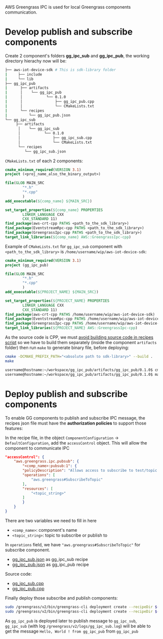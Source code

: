 AWS Greengrass IPC is used for local Greengrass components communication.

# Develop publish and subscribe components

Create 2 component's folders **gg_ipc_sub** and **gg_ipc_pub**, the working directory hierachy now will be:

```sh
├── aws-iot-device-sdk # This is sdk-library folder
|     ├── include
|     └── lib
├── gg_ipc_pub
|      ├── artifacts
|      │    └── gg_ipc_pub
|      │           └── 0.1.0
|      │               ├── gg_ipc_pub.cpp
|      │               └── CMakeLists.txt
|      └── recipes
|          └── gg_ipc_pub.json
└── gg_ipc_sub
     ├── artifacts
      │    └── gg_ipc_sub
      │           └── 0.1.0
      │               ├── gg_ipc_sub.cpp
      │               └── CMakeLists.txt
      └── recipes
         └── gg_ipc_sub.json
```

``CMakeLists.txt`` of each 2 components:
```cmake
cmake_minimum_required(VERSION 3.1)
project (<proj_name_also_the_binary_output>)

file(GLOB MAIN_SRC
        "*.h"
        "*.cpp"
        )
add_executable(${comp_name} ${MAIN_SRC})

set_target_properties(${comp_name} PROPERTIES
        LINKER_LANGUAGE CXX
        CXX_STANDARD 11)
find_package(aws-crt-cpp PATHS <path_to_the_sdk_library>)
find_package(EventstreamRpc-cpp PATHS <path_to_the_sdk_library>)
find_package(GreengrassIpc-cpp PATHS <path_to_the_sdk_library>)
target_link_libraries(${comp_name} AWS::GreengrassIpc-cpp)
```
Example of ``CMakeLists.txt`` for ``gg_ipc_sub`` component with ``<path_to_the_sdk_library>`` is ``/home/username/wip/aws-iot-device-sdk``:

```cmake
cmake_minimum_required(VERSION 3.1)
project (gg_ipc_pub)

file(GLOB MAIN_SRC
        "*.h"
        "*.cpp"
        )
add_executable(${PROJECT_NAME} ${MAIN_SRC})

set_target_properties(${PROJECT_NAME} PROPERTIES
        LINKER_LANGUAGE CXX
        CXX_STANDARD 11)
find_package(aws-crt-cpp PATHS /home/username/wip/aws-iot-device-sdk)
find_package(EventstreamRpc-cpp PATHS /home/username/wip/aws-iot-device-sdk)
find_package(GreengrassIpc-cpp PATHS /home/username/wip/aws-iot-device-sdk)
target_link_libraries(${PROJECT_NAME} AWS::GreengrassIpc-cpp)
```
As the source code is CPP, we must [avoid building source code in recipes script](https://github.com/TranPhucVinh/Linux-Shell/blob/master/Platforms%20interaction/AWS/Greengrass/C%20source%20code%20component.md#avoid-building-source-code-in-recipes-script) so we have to build them separately (inside the component ``artifacts`` folder) then run ``make`` to generate binary file, before deploying:

```sh
cmake -DCMAKE_PREFIX_PATH="<absolute path to sdk-library>" --build .
make
```
```sh
username@hostname:~/workspace/gg_ipc_pub/artifacts/gg_ipc_pub/0.1.0$ cmake -DCMAKE_PREFIX_PATH="/home/username/wip/aws-iot-device-sdk" --build .
username@hostname:~/workspace/gg_ipc_pub/artifacts/gg_ipc_pub/0.1.0$ make
```
# Deploy publish and subscribe components

To enable GG components to publish and subscribe IPC message, the recipes json file must have the **authorization policies** to support those features:

In the recipe file, in the object ``ComponentConfiguration`` -> ``DefaultConfiguration``, add the ``accessControl`` object. This will allow the component to communicate IPC

```json
"accessControl": {
    "aws.greengrass.ipc.pubsub": {
        "<comp_name>:pubsub:1": {
        "policyDescription": "Allows access to subscribe to test/topic.",
        "operations": [
            "aws.greengrass#SubscribeToTopic"
        ],
        "resources": [
            "<topic_string>"
        ]
        }
    }
}
```
There are two variables we need to fill in here
* ``<comp_name>``: component's name
* ``<topic_string>``: topic to subscribe or publish to

In ``operations`` field, we have ``"aws.greengrass#SubscribeToTopic"`` for subscribe component.

* [gg_ipc_sub.json](gg_ipc_sub.json) as gg_ipc_sub recipe
* [gg_ipc_pub.json](gg_ipc_pub.json) as gg_ipc_pub recipe

Source code:

* [gg_ipc_sub.cpp](gg_ipc_sub.cpp)
* [gg_ipc_pub.cpp](gg_ipc_pub.cpp)

Finally deploy those subscribe and publish components:

```sh
sudo /greengrass/v2/bin/greengrass-cli deployment create --recipeDir $(pwd)/recipes --artifactDir $(pwd)/artifacts --merge "gg_ipc_sub=0.1.0"
sudo /greengrass/v2/bin/greengrass-cli deployment create --recipeDir $(pwd)/recipes --artifactDir $(pwd)/artifacts --merge "gg_ipc_pub=0.1.0"
```

As ``gg_ipc_pub`` is deployed later to publish message to ``gg_ipc_sub``, ``gg_ipc_sub`` (with log ``/greengrass/v2/logs/gg_ipc_sub.log``) will be able to get the message ``Hello, World ! from gg_ipc_pub`` from ``gg_ipc_pub``

